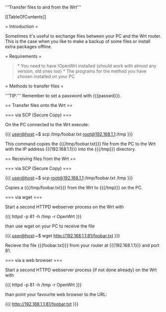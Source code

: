'''Transfer files to and from the Wrt'''

\[\[TableOfContents\]\]

= Introduction =

Sometimes it's useful to exchange files between your PC and the Wrt
router. This is the case when you like to make a backup of some files or
install extra packages offline.

= Requirements =

> \* You need to have !OpenWrt installed (should work with almost any
> version, old ones too) \* The programs for the method you have chosen
> installed on your PC

= Methods to transfer files =

'''TIP:''' Remember to set a password with {{{passwd}}}.

== Transfer files onto the Wrt ==

=== via SCP (Secure Copy) ===

On the PC connected to the Wrt execute:

{{{ <user@host>:\~\$ scp /tmp/foobar.txt <root@192.168.1.1>:/tmp }}}

This command copies the {{{/tmp/foobar.txt}}} file from the PC to the
Wrt with the IP address {{{192.168.1.1}}} into the {{{/tmp}}} directory.

== Receiving files from the Wrt ==

=== via SCP (Secure Copy) ===

{{{ <user@host>:\~\$ scp <root@192.168.1.1>:/tmp/foobar.txt /tmp }}}

Copies a {{{/tmp/foobar.txt}}} from the Wrt to {{{/tmp}}} on the PC.

=== via wget ===

Start a second HTTPD webserver process on the Wrt with

{{{ httpd -p 81 -h /tmp -r OpenWrt }}}

than use wget on your PC to receive the file

{{{ <user@host>:\~\$ wget <http://192.168.1.1:81/foobar.txt> }}}

Recieve the file {{{foobar.txt}}} from your router at {{{192.168.1.1}}}
and port 81.

=== via a web browser ===

Start a second HTTPD webserver process (if not done already) on the Wrt
with

{{{ httpd -p 81 -h /tmp -r OpenWrt }}}

than point your favourite web browser to the URL:

{{{ <http://192.168.1.1:81/foobar.txt> }}}
